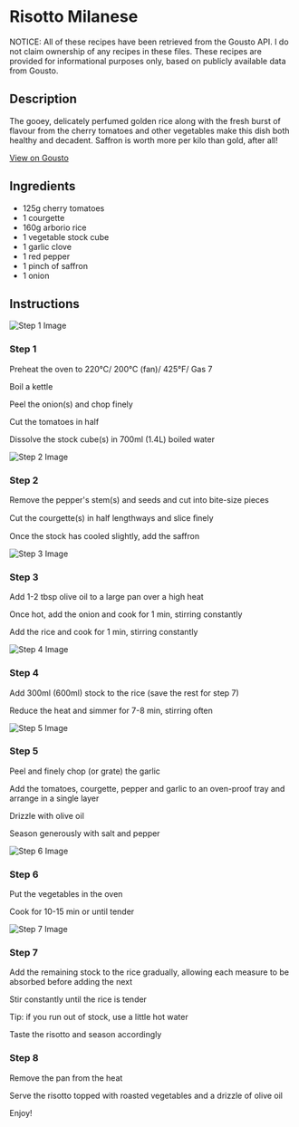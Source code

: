 # Risotto Milanese

NOTICE: All of these recipes have been retrieved from the Gousto API. I do not claim ownership of any recipes in these files. These recipes are provided for informational purposes only, based on publicly available data from Gousto.

## Description

The gooey, delicately perfumed golden rice along with the fresh burst of flavour from the cherry tomatoes and other vegetables make this dish both healthy and decadent. Saffron is worth more per kilo than gold, after all!

[View on Gousto](https://www.gousto.co.uk/recipes/cookbook/risotto-milanese)

## Ingredients

- 125g cherry tomatoes
- 1 courgette
- 160g arborio rice
- 1 vegetable stock cube
- 1 garlic clove
- 1 red pepper
- 1 pinch of saffron
- 1 onion

## Instructions

![Step 1 Image](https://production-media.gousto.co.uk/cms/recipe-step-image/3-step-1-x200.jpg)

### Step 1

Preheat the oven to 220&deg;C/ 200&deg;C (fan)/ 425&deg;F/ Gas 7


Boil a kettle


Peel the onion<span class="text-danger">(s)</span> and chop finely


Cut the tomatoes in half


Dissolve the stock cube<span class="text-danger">(s)</span> in 700ml <span class="text-danger">(1.4L)</span>&nbsp;boiled water

![Step 2 Image](https://production-media.gousto.co.uk/cms/recipe-step-image/3-step-2-x200.jpg)

### Step 2

Remove the pepper's stem<span class="text-danger">(s)</span> and seeds and cut into bite-size pieces


Cut the courgette<span class="text-danger">(s)</span> in half lengthways and slice ﬁnely


Once the stock has cooled slightly, add the saffron

![Step 3 Image](https://production-media.gousto.co.uk/cms/recipe-step-image/3-step-3-x200.jpg)

### Step 3

Add 1-2 tbsp olive oil to a large pan over a high heat


Once&nbsp;hot, add the onion and cook for 1 min, stirring constantly


Add the rice and cook for 1 min, stirring constantly

![Step 4 Image](https://production-media.gousto.co.uk/cms/recipe-step-image/3-step-4-x200.jpg)

### Step 4

Add 300ml <span class="text-danger">(600ml)</span>&nbsp;stock to the rice (save the rest for step 7)


Reduce the heat and simmer for 7-8 min, stirring often

![Step 5 Image](https://production-media.gousto.co.uk/cms/recipe-step-image/3-step-5-x200.jpg)

### Step 5

Peel and finely chop (or grate) the garlic


Add the tomatoes, courgette, pepper and garlic to an oven-proof tray and arrange in a single layer


Drizzle with olive oil


Season&nbsp;generously with salt and pepper

![Step 6 Image](https://production-media.gousto.co.uk/cms/recipe-step-image/3-step-6-x200.jpg)

### Step 6

Put the vegetables in the oven


Cook for 10-15 min or until tender

![Step 7 Image](https://production-media.gousto.co.uk/cms/recipe-step-image/3-step-7-x200.jpg)

### Step 7

Add the remaining stock to the rice gradually, allowing each measure to be absorbed before adding the next


Stir constantly until the rice is tender


Tip: if you run out of stock, use a little hot water


Taste the risotto and season accordingly&nbsp;

### Step 8

Remove the pan from the heat


Serve the risotto topped with roasted vegetables and a drizzle of olive oil


Enjoy!

